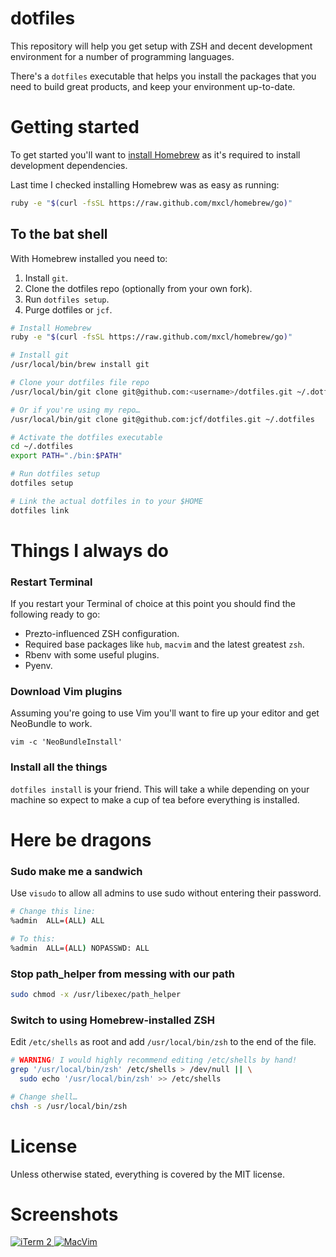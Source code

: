 # dotfiles

This repository will help you get setup with ZSH and decent development
environment for a number of programming languages.

There's a `dotfiles` executable that helps you install the packages that
you need to build great products, and keep your environment up-to-date.

# Getting started

To get started you'll want to [install Homebrew][] as it's required to
install development dependencies.

Last time I checked installing Homebrew was as easy as running:

``` sh
ruby -e "$(curl -fsSL https://raw.github.com/mxcl/homebrew/go)"
```

## To the bat shell

With Homebrew installed you need to:

1. Install `git`.
2. Clone the dotfiles repo (optionally from your own fork).
3. Run `dotfiles setup`.
4. Purge dotfiles or `jcf`.

``` sh
# Install Homebrew
ruby -e "$(curl -fsSL https://raw.github.com/mxcl/homebrew/go)"

# Install git
/usr/local/bin/brew install git

# Clone your dotfiles file repo
/usr/local/bin/git clone git@github.com:<username>/dotfiles.git ~/.dotfiles

# Or if you're using my repo…
/usr/local/bin/git clone git@github.com:jcf/dotfiles.git ~/.dotfiles

# Activate the dotfiles executable
cd ~/.dotfiles
export PATH="./bin:$PATH"

# Run dotfiles setup
dotfiles setup

# Link the actual dotfiles in to your $HOME
dotfiles link
```

# Things I always do

### Restart Terminal

If you restart your Terminal of choice at this point you should find the
following ready to go:

- Prezto-influenced ZSH configuration.
- Required base packages like `hub`, `macvim` and the latest greatest
  `zsh`.
- Rbenv with some useful plugins.
- Pyenv.

### Download Vim plugins

Assuming you're going to use Vim you'll want to fire up your editor and
get NeoBundle to work.

```
vim -c 'NeoBundleInstall'
```

### Install all the things

`dotfiles install` is your friend. This will take a while depending on
your machine so expect to make a cup of tea before everything is
installed.

# Here be dragons

### Sudo make me a sandwich

Use `visudo` to allow all admins to use sudo without entering their
password.

``` sh
# Change this line:
%admin	ALL=(ALL) ALL

# To this:
%admin	ALL=(ALL) NOPASSWD: ALL
```

### Stop path_helper from messing with our path

``` sh
sudo chmod -x /usr/libexec/path_helper
```

### Switch to using Homebrew-installed ZSH

Edit `/etc/shells` as root and add `/usr/local/bin/zsh` to the end of
the file.

``` sh
# WARNING! I would highly recommend editing /etc/shells by hand!
grep '/usr/local/bin/zsh' /etc/shells > /dev/null || \
  sudo echo '/usr/local/bin/zsh' >> /etc/shells

# Change shell…
chsh -s /usr/local/bin/zsh
```

# License

Unless otherwise stated, everything is covered by the MIT license.

# Screenshots

<a href="http://cl.ly/image/1X2g2T1q1H2C">
  <img alt="iTerm 2" src="http://f.cl.ly/items/0v2X3F122p1i3g3K3g31/iterm2-thumb.png"></img>
</a>

<a href="http://cl.ly/image/2B253h193q0z">
  <img alt="MacVim" src="http://f.cl.ly/items/1m1M41221S233C0h0D2T/macvim.png"></img>
</a>

[install Homebrew]: https://github.com/mxcl/homebrew/wiki/Installation
